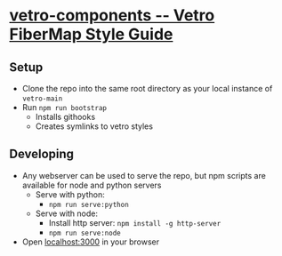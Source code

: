 # [vetro-components -- Vetro FiberMap Style Guide](https://eslivinski.github.io/vetro-components/)

## Setup
- Clone the repo into the same root directory as your local instance of `vetro-main`
- Run `npm run bootstrap`
  * Installs githooks
  * Creates symlinks to vetro styles

## Developing
- Any webserver can be used to serve the repo, but npm scripts are available for node and python servers
  * Serve with python:
    + `npm run serve:python`
  * Serve with node:
    + Install http server: `npm install -g http-server`
    + `npm run serve:node`
- Open [localhost:3000](http://localhost:3000/#buttons) in your browser
